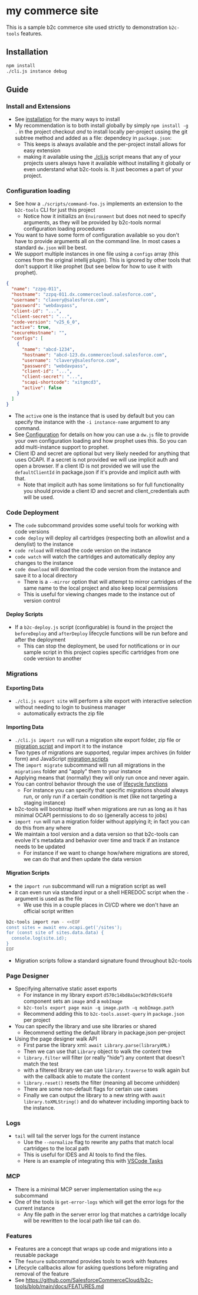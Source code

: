 # my commerce site

This is a sample b2c commerce site used strictly to demonstration `b2c-tools` features.

## Installation

```bash
npm install
./cli.js instance debug
```

## Guide

### Install and Extensions

- See [installation](https://github.com/SalesforceCommerceCloud/b2c-tools?tab=readme-ov-file#installation) for the many ways to install
- My recommendation is to both install globally by simply `npm install -g .` in the project checkout *and* to install locally per-project ussing the git subtree method and added as a file: dependecy in `package.json`:
    - This keeps is always available and the per-project install allows for easy extension
    - making it available using the [./cli.js](./cli.js) script means that any of your projects users always have it available without installing it globally or even understand what b2c-tools is. It just becomes a part of your project.

### Configuration loading

- See how a `./scripts/command-foo.js` implements an extension to the `b2c-tools` CLI for just this project
    - Notice how it initializs an `Environment` but does not need to specify arguments, as they will be provided by b2c-tools normal configuration loading procedures
- You want to have some form of configuration available so you don't have to provide arguments all on the command line. In most cases a standard `dw.json` will be best.
- We support multiple instances in one file using a `configs` array (this comes from the original intellij plugin). This is ignored by other tools that don't support it like prophet (but see below for how to use it with prophet).
```json
{
  "name": "zzpq-011",
  "hostname": "zzpq-011.dx.commercecloud.salesforce.com",
  "username": "clavery@salesforce.com",
  "password": "webdavpass",
  "client-id": "...",
  "client-secret": "...",
  "code-version": "v25_6_0",
  "active": true,
  "secureHostname": "",
  "configs": [
    {
      "name": "abcd-1234",
      "hostname": "abcd-123.dx.commercecloud.salesforce.com",
      "username": "clavery@salesforce.com",
      "password": "webdavpass",
      "client-id": "...",
      "client-secret": "...",
      "scapi-shortcode": "xitgmcd3",
      "active": false
    }
  ]
}
```
- The `active` one is the instance that is used by default but you can specify the instance with the `-i instance-name` argument to any command.
- See [Configuration](https://github.com/SalesforceCommerceCloud/b2c-tools?tab=readme-ov-file#configuration-1) for details on how you can use a `dw.js` file to provide your own configuration loading and how prophet uses this. So you can add multi-instance support to prophet.
- Client ID and secret are optional but very likely needed for anything that uses OCAPI. If a secret is not provided we will use implicit auth and open a browser. If a client ID is not provided we will use the `defaultClientId` in package.json if it's provide and implicit auth with that.
  - Note that implicit auth has some limitations so for full functionality you should provide a client ID and secret and client_credentials auth will be used.


### Code Deployment

- The `code` subcommand provides some useful tools for working with code versions
- `code deploy` will deploy all cartridges (respecting both an allowlist and a denylist) to the instance
- `code reload` will reload the code version on the instance
- `code watch` will watch the cartridges and automatically deploy any changes to the instance
- `code download` will download the code version from the instance and save it to a local directory
  - There is a `--mirror` option that will attempt to mirror cartridges of the same name to the local project and also keep local permissions
  - This is useful for viewing changes made to the instance out of version control

#### Deploy Scripts

- If a `b2c-deploy.js` script (configurable) is found in the project the `beforeDeploy` and `afterDeploy` lifecycle functions will be run before and after the deployment
   - This can stop the deployment, be used for notifications or in our sample script in this project copies specific cartridges from one code version to another

### Migrations

#### Exporting Data

- `./cli.js export site` will perform a site export with interactive selection without needing to login to business manager
    - automatically extracts the zip file

#### Importing Data

- `./cli.js import run` will run a migration site export folder, zip file or [migration script](#migration-scripts) and import it to the instance
- Two types of migrations are supported, regular impex archives (in folder form) and JavaScript [migration scripts](#migration-scripts)
- The `import migrate` subcommand will run all migrations in the `migrations` folder and "apply" them to your instance
- Applying means that (normally) they will only run once and never again.
- You can control behavior through the use of [lifecycle functions](https://github.com/SalesforceCommerceCloud/b2c-tools/blob/main/docs/MIGRATIONS.md#lifecycle-functions)
    - For instance you can specify that specific migrations should always run, or only run if a certain condition is met (like not targeting a staging instance)
- b2c-tools will bootstrap itself when migrations are run as long as it has minimal OCAPI permissions to do so (generally access to jobs)
- `import run` will run a migration folder without applying it; in fact you can do this from any where
- We maintain a tool version and a data version so that b2c-tools can evolve it's metadata and behavior over time and track if an instance needs to be updated
    - For instance if we want to change how/where migrations are stored, we can do that and then update the data version

#### Migration Scripts

- the `import run` subcommand will run a migration script as well
- it can even run via standard input or a shell HEREDOC script when the `-` argument is used as the file
  - We use this in a couple places in CI/CD where we don't have an official script written

```bash
b2c-tools import run - <<EOF
const sites = await env.ocapi.get('/sites');
for (const site of sites.data.data) {
  console.log(site.id);
}
EOF
```

- Migration scripts follow a standard signature found throughout b2c-tools

### Page Designer

- Specifying alternative static asset exports
    - For instance in my library export `d570c14bd8a1ec9d3fd9c914f8` component sets an `image` and a `mobImage`
    - `b2c-tools export page main -q image.path -q mobImage.path`
    - Recommend adding this to `b2c-tools.asset-query` in `package.json` per project
- You can specify the library and use site libraries or shared
    - Recommend setting the default library in package.json per-project
- Using the page designer walk API
    - First parse the library xml: `await Library.parse(libraryXML)`
    - Then we can use that `Library` object to walk the content tree
    - `library.filter` will filter (or really "hide") any content that doesn't match the test
    - with a filtered library we can use `library.traverse` to walk again but with the callback able to mutate the content
    - `library.reset()` resets the filter (meaning all become unhidden)
    - There are some non-default flags for certain use cases
    - Finally we can output the library to a new string with `await library.toXMLString()` and do whatever including importing back to the instance.

### Logs

- `tail` will tail the server logs for the current instance
  - Use the `--normalize` flag to rewrite any paths that match local cartridges to the local path
  - This is useful for IDES and AI tools to find the files.
  - Here is an example of integrating this with [VSCode Tasks](https://github.com/SalesforceCommerceCloud/b2c-tools/blob/main/docs/TASKS.md)

### MCP

- There is a minimal MCP server implementation using the `mcp` subcommand
- One of the tools is `get-error-logs` which will get the error logs for the current instance
  - Any file path in the server error log that matches a cartridge locally will be rewritten to the local path like tail can do.

### Features

- Features are a concept that wraps up code and migrations into a reusable package
- The `feature` subcommand provides tools to work with features
- Lifecycle callbacks allow for asking questions before migrating and removal of the feature
- See https://github.com/SalesforceCommerceCloud/b2c-tools/blob/main/docs/FEATURES.md

